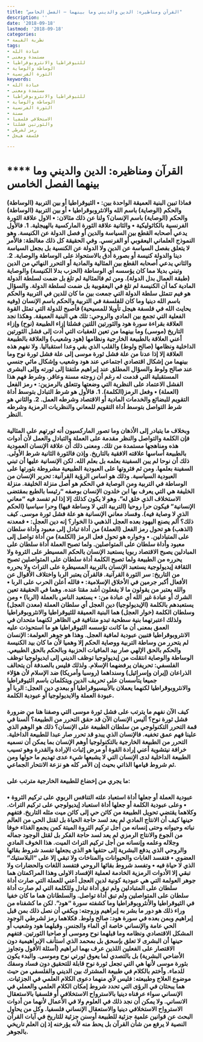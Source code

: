 ```yaml
---
title: "القرآن ومناظيره: الدين والديني وما بينهما – الفصل الخامس"
description: ''
date: '2018-09-18'
lastmod: '2018-09-18'
categories:
- نظرية القيمة
tags:
- عبادة الله
- مستمدة ومعنى
- للثيوقراطيا والانثروبوقراطيا
- الوساطة والوصاية
- الثورة الفرنسية
keywords:
- عبادة الله
- مستمدة ومعنى
- للثيوقراطيا والانثروبوقراطيا
- الوساطة والوصاية
- الثورة الفرنسية
- مسنة
- الاستخلافي فلسفيا
- والثورتين فشلتا
- رمز لشرطي
- فلسفة هيجل

---
```

# **** **القرآن ومناظيره: الدين والديني وما بينهما الفصل الخامس**

### فماذا تبين البنية العميقة الواحدة بين: • الثيوقراطيا أو بين التربية (الوساطة) والحكم (الوصاية) باسم الله والانثروبوقراطيا • أو بين التربية (الوساطة) والحكم (الوصاية) باسم الإنسان؟ ولنا عن ذلك مثالان: • الاول علاقة الثورة الفرنسية بالكاثوليكية • والثانية علاقة الثورة الماركسية بالهيجلية. 1. فالأول يدعي أصحابه القطع بين السياسة والدين أو فصل الدولة عن الكنيسة. وهو النموذج العلماني اليعقوبي أو الفرنسي. وفي الحقيقة كل ذلك مغالطة: فالأمر لا يتعلق بفصل السياسة عن الدين ولا الدولة عن الكنسية بل بجعل السياسة دينا والدولة كنيسة أو بصورة أدق بالاستحواذ على الوساطة والوصاية. 2. والثاني يدعي أصحابه القطع بين المثالية والمادية أو التحرر النهائي من الدين وتبني بديلا مما كان يؤسسه أي الوساطة (الحزب بدلا الكنيسة) والوصاية (طبقة العمال بدل الدولة). ومن ثم فالمثالية لم تلغ بل ضمت لسلطة الدولة المادية كما أن الكنيسة لم تلغ في اليعقوبية بل ضمت لسلطة الدولة. والسؤال هو فيم تتمثل سلطة الدولة التي جمعت بين ما كان للدين في التربية والحكم باسم الله دينيا وما كان للفلسفة في التربية والحكم باسم الإنسان (وفيه يحايث الله في فلسفة هيجل تأويلا للمسيحية) فأصبح للدولة التي تمثل القوة الفعلية التي تجمع بين المادي والروحي: تلك هي البنية العميقة. وهكذا نجد العلاقة بقراءة سورة هود والثورتين اللتين فشلتا إزاء الطبيعة (نوح) وإزاء التاريخ (موسى) وما بينهما من تعين للعقبات التي أدت إلى فشل الثورتين أعني العلاقة بالطبيعة الخارجية ونظامها (هود وشعيب) والعلاقة بالطبيعة الداخلية ونظامها (صالح ولوط) والقلب الذي بقي وعدا استقباليا. ولا نفهم هذه العلاقة إلا إذا عدنا من علة فشل ثورة موسى إلى علة فشل ثورة نوح وما بينهما من إشكال اقتصادي اجتماعي عند هود وشعيب وإشكال مائي جنسي عند صالح ولوط والسؤال المطلق عند إبراهيم ملتفتا إلى ثورته وإلى البشرى المستقبلية التي قدمت له رغم أن زوجته مسنة وعاقر. وشرط فهم هذا الفشل الاعتماد على النظرية التي وضعتها وتتعلق بالرمزين: • رمز الفعل (العملة) • وفعل الرمز(الكلمة). 1. فالأول هو شرط التبادل بتوسط أداة التقويم للبضائع والخدمات المادية أو الاقتصاد وشرطه العمل. 2. والثاني هو شرط التواصل بتوسط أداة التقويم للمعاني والنظريات الرمزية وشرطه النظر.

### وبخلاف ما يتبادر إلى الأذهان وما تصور الماركسيون أنه ثورتهم على المثالية فإن الكلمة والتواصل والنظر مقدمة على العملة والتبادل والعمل لأن أدوات هذه ومناهجها مستمدة من تلك. ومعنى ذلك أن علاقة الإنسان العمودية بالطبيعة أساسها علاقته الافقية بالتاريخ. وإذن فالثورة الثانية شرط الأولى. ذلك أن نوحا لم يبن السفينة بعلمه بل بعلم الله. لكن الإنسانية عليها أن تبني السفينة بعلمها. ومن ثم فثروتها على العبودية الطبيعية مشروطة بثورتها على العبودية السياسية. وذلك هو اساس الرؤية القرآنية: تحرير الإنسان من الوساطة في التربية ومن الوصاية في الحكم هو أصل منزلة الخليفة. منزلة الخليفة هي التي يعرف بها ابن خلدون الإنسان بوصفه “رئيسا بالطبع بمقتضى الاستخلاف الذي خلق له”. وهو لا يكون كذلك إلا إذا لم تفسد فيه “معاني الإنسانية” فيكون حرا روحيا (التربية التي لا وساطة فيها) وحرا سياسيا (الحكم الذي لا وصاية فيه). وفساد معاني الإنسانية هو علة فشل ثورة موسى. كيف ذلك؟ ألم يصنع اليهود بعده العجل الذهبي ذا الخوار؟ إنه دين العجل: • فمعدنه (الذهب) هو تحول رمز الفعل (العملة) من أداة تبادل إلى معبود وأداة سلطان على المتبادلين. • وخواره هو تحول فعل الرمز (الكلمة) من أداة تواصل إلى معبود وأداة سلطان على المتواصلين. ولما تصبح العملة أداة سلطان على المبادلين يصبح الاقتصاد ربويا يستعبد الإنسان بالحكم المسيطر على الثروة ولا يحرره من الطبيعة ولما تصبح الكلمة أداة سلطان على المتواصلين تصبح الثقافة إيديولوجية يستعبد الإنسان بالتربية المسيطرة على التراث ولا يحرره من التاريخ: سر الثورة القرآنية. فالقرآن يعتبر الربا واختلاف الأقوال عن الأفعال أكبر جرمين في الأخلاق الإسلامية: • فالله أعلن الحرب على الربا • والله يعتبر من يقولون ما لا يفعلون أشد مقتا عنده. وهما في الحقيقة تعين الشرك أو عبادة غير الله أي عبادة من: • يستعبد الناس بالعملة (الربا) • ومن يستعبدهم بالكلمة (الإيديولوجيا) دين العجل أي سلطان العملة (معدن العجل) وسلطان الكلمة (خوار العجل) هما البنية العميقة للثيوقراطيا والانثروبوقراطيا ولذلك اعتبرتهما بنية سطحية تبدو متنافية في الظاهر لكنهما متحدان في العمق بمعنى أن ما كانت تؤسسه الثيوقراطيا هو ما استحوذت عليه الانثروبوقراطيا فتبين عبودية لمافية العجل. وهذا هو جوهر العولمة: الإنسان لم يتحرر من وساطة التربية ووصاية الحكم إلا وهميا لأن ما كان بيد الكنيسة والحكم بالحق الإلهي صار بيد المافيات الحزبية وبالحكم بالحق الطبيعي. الوساطة والوصاية انتقلت من إيديولوجيا توظف الديني إلى ايديولوجيا توظف الفلسفي: تحريفان يرفضهما الإسلام. ولذلك فليس بالصدفة أن يتحالف الذراعان (إيران وإسرائيل) وسنداهما (روسيا وأمريكا) ضد الإسلام لأن هؤلاء جميعا يتأسسان على تحريف الدين ويتكلمان باسم الثيوقراطيا والانثروبوقراطيا لكنهما يعملان بالأبيسيوقراطيا أو ببعدي دين العجل: الربا أو عبودة العملة والايديولوجيا أو عبودية الكلمة.

### كيف الآن نفهم ما يترتب على فشل ثورة موسى التي وصفنا هنا من ضرورة فشل ثورة نوح؟ أليس الإنسان الآن قد حقق التحرر من الطبيعة؟ ألسنا في قمة التحرر التكنولوجي من سلطان الطبيعة على الإنسان؟ ذلك هو الوهم الذي علينا فهم عمق تخفيه. فالإنسان الذي يبدو قد تحرر صار عبدا للطبيعة الداخلية. التحرر من الطبيعة الخارجية بالتكنولوجيا أوهم الإنسان بما يمكن أن نسميه خرافة نيتشوية أعني إرادة القوة أو مرض إثبات الإرادة والقدرة وهو تسيب الطبيعة الداخلية لدى الإنسان التي لا يشبعها شيء عدى تهديم ما حولها ومن ثم شروط قيامها الذاتي بحيث إن الأمر كله هو نزعة الانتحار الجماعي.

### ما يجري من إخضاع للطبيعة الخارجية مترتب على:

### • عبودية العملة أو جعلها أداة استعباد علته التنافس الربوي على تركيم الثروة • وعلى عبودية الكلمة أو جعلها أداة استعباد إيديولوجي على تركيم التراث. وكلاهما يقتضي تحويل الطبيعة من كائن حي إلى كائن ميت مثله التاريخ. فتفهم حينها كيف أن الانتاج المادي لم يعد لسد حاجة الحياة بل لقتل الحي من العالم نباته وحيوانه وحتى إنسانه من أجل تركيم الثروة الميتة كمن يجمع الغذاء خوفا من الجوع والانتاج الرمزي لم يعد لسد حاجة الفكر بل لقتل الوجود جماله وجلاله وعلمه وإنسانه من أجل تركيم التراث الميت. هذا الخوف المادي والروحي الذي يدفع البشرية إلى حتفها هو الذي يجعلها تفسد شروط بقائها العضوي • فتفسد الغابات والحيوانات والمناخات ولا تبقي إلا على “البلاستيك” الذي لا حياة فيه • وتفسد شروط بقائها الروحي فتفسد اللغات والحضارات ولا تبقي إلا الأدوات الرمزية الخادمة لعملية الإفساد الاولى وهذا المراكمتان هما جوهر العولمة التي هي عبودية كونية لدين العجل أعني للعملة التي صارت أداة سلطان على المتبادلين ولم تبق أداة تبادل وللكلمة التي لم صارت أداة سلطان على المتواصلين ولم تبق أداة تواصل. والسلطانان هما ما كان خفيا في الثيوقراطيا والأنثروبوقراطيا وما كشفته سورة “هود”. لكن ما كشفناه من وراء ذلك هو دور ما بشر به إبراهيم وزوجته: ويكفي أن نصل ذلك بمن قبل إبراهيم وبمن بعده في سورة هود: صالح ولوط. فكلاهما رمز لشرطي الوجود الحي عامة والإنساني خاصة أي الماء والجنس. وقبلهما هود وشعيب أو المشكل الاقتصادي ونظامه وما قبلهما نوح وموسى أو صاحبا الثورتين. فتفهم حينها أن البشرى لا تعلق بإسحق بل بمحمد الذي استأنف الإبراهيمية دون الاقتصار على الفعلين اللذين عرف بهما ابراهيم (أسئلة الأفول وتجاوز الأضاحي البشرية) بل بالتصدي لما يعوق ثورتي نوح وموسى. والبدء يكون بثورة موسى لأنها هي التي تجعل ثورة نوح قابلة للتحقيق دون فساد وسفك للدماء. وأختم بالكلام في طبيعة المشترك بين الديني والفلسفي من حيث موضوع العلاج وطبيعته: فليس لأي منهما دعوى الكلام العلمي في الجزئيات. هما يبحثان في الرؤى التي تحدد شروط إمكان الكلام العلمي والعملي في الإنساني سواء عرفناه دينيا بالاسترواح الاستخلافي أو فلسفيا بالاستعقال الانساني. ولا يمكن أن نجد ذلك في العلوم ولا في الأعمال لأنهما من أدوات الاسترواح الاستخلافي دينيا والاستعقال الإنساني فلسفيا. وكل من يحاول البحث عن قوانين علمية جزئية للطبيعة أوسنن جزئية للتاريخ في آيات القرآن النصية لا يرفع من شأن القرآن بل يحط منه لأنه يؤرخنه إذ إن العلم تاريخي بالجوهر.

###